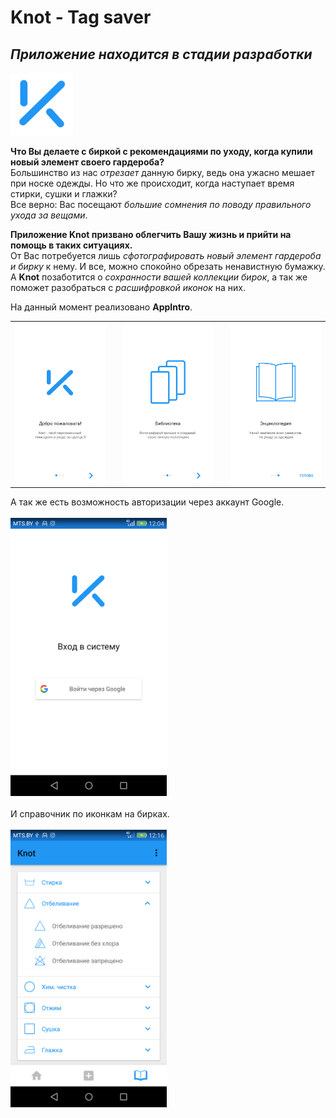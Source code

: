 # Knot - Tag saver

## _Приложение находится в стадии разработки_

<img src="https://github.com/labuzova/img/blob/master/ic_launcher.svg" width="100"></td>

**Что Вы делаете с биркой с рекомендациями по уходу, когда купили новый элемент своего гардероба? <br/>**
Большинство из нас _отрезает_ данную бирку, ведь она ужасно мешает при носке одежды. Но что же происходит, когда наступает время стирки, сушки и глажки? <br/>
Все верно: Вас посещают  _большие сомнения по поводу правильного ухода за вещами_.<br/>

**Приложение Knot призвано облегчить Вашу жизнь и прийти на помощь в таких ситуациях.**<br/>
От Вас потребуется лишь _сфотографировать новый элемент гардероба и бирку_ к нему. И все, можно спокойно обрезать ненавистную бумажку. <br/>
А **Knot** позаботится о _сохранности вашей коллекции бирок_, а так же поможет разобраться с _расшифровкой иконок_ на них.

На данный момент реализовано **AppIntro**.
  <table>
    <tr>
      <td><img src="https://github.com/labuzova/img/blob/master/device-2019-04-03-120315.png" width="250"></td>
      <td></td>
      <td><img src="https://github.com/labuzova/img/blob/master/device-2019-04-03-120345.png" width="250"></td>
      <td></td>
      <td><img src="https://github.com/labuzova/img/blob/master/device-2019-04-03-120355.png" width="250"></td>
  </tr>
</table>

А так же есть возможность авторизации через аккаунт Google.<br/><br/>
 <img src="https://github.com/labuzova/img/blob/master/device-2019-04-03-120423.png" width="250"> <br/><br/>
И справочник по иконкам на бирках.<br/><br/>
 <img src="https://github.com/labuzova/img/blob/master/device-2019-04-03-121714.png" width="250">
